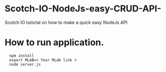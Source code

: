 # Scotch-IO-NodeJs-easy-CRUD-API-
Scotch IO tutorial on how to make a quick easy NodeJs API

# How to run application.

```
  npm install
  export MLAB=< Your MLab link >
  node server.js
```
